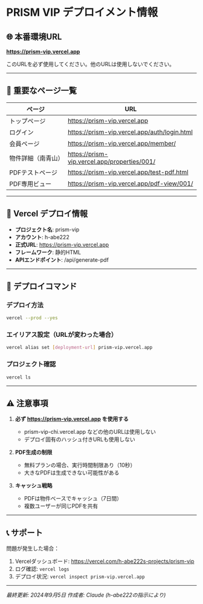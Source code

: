 # PRISM VIP デプロイメント情報

## 🌐 本番環境URL
**https://prism-vip.vercel.app**

このURLを必ず使用してください。他のURLは使用しないでください。

---

## 📍 重要なページ一覧

| ページ | URL |
|--------|-----|
| トップページ | https://prism-vip.vercel.app |
| ログイン | https://prism-vip.vercel.app/auth/login.html |
| 会員ページ | https://prism-vip.vercel.app/member/ |
| 物件詳細（南青山） | https://prism-vip.vercel.app/properties/001/ |
| PDFテストページ | https://prism-vip.vercel.app/test-pdf.html |
| PDF専用ビュー | https://prism-vip.vercel.app/pdf-view/001/ |

---

## 🚀 Vercel デプロイ情報

- **プロジェクト名**: prism-vip
- **アカウント**: h-abe222
- **正式URL**: https://prism-vip.vercel.app
- **フレームワーク**: 静的HTML
- **APIエンドポイント**: /api/generate-pdf

---

## 📝 デプロイコマンド

### デプロイ方法
```bash
vercel --prod --yes
```

### エイリアス設定（URLが変わった場合）
```bash
vercel alias set [deployment-url] prism-vip.vercel.app
```

### プロジェクト確認
```bash
vercel ls
```

---

## ⚠️ 注意事項

1. **必ず https://prism-vip.vercel.app を使用する**
   - prism-vip-chi.vercel.app などの他のURLは使用しない
   - デプロイ固有のハッシュ付きURLも使用しない

2. **PDF生成の制限**
   - 無料プランの場合、実行時間制限あり（10秒）
   - 大きなPDFは生成できない可能性がある

3. **キャッシュ戦略**
   - PDFは物件ベースでキャッシュ（7日間）
   - 複数ユーザーが同じPDFを共有

---

## 📞 サポート

問題が発生した場合：
1. Vercelダッシュボード: https://vercel.com/h-abe222s-projects/prism-vip
2. ログ確認: `vercel logs`
3. デプロイ状況: `vercel inspect prism-vip.vercel.app`

---

*最終更新: 2024年9月5日*
*作成者: Claude (h-abe222の指示により)*